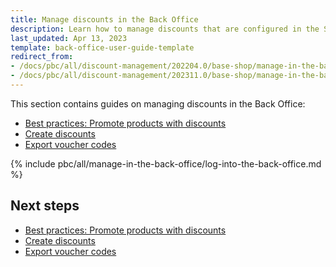 ```yaml
---
title: Manage discounts in the Back Office
description: Learn how to manage discounts that are configured in the Spryker Cloud Commerce OS back office.
last_updated: Apr 13, 2023
template: back-office-user-guide-template
redirect_from:
- /docs/pbc/all/discount-management/202204.0/base-shop/manage-in-the-back-office/log-into-the-back-office.html
- /docs/pbc/all/discount-management/202311.0/base-shop/manage-in-the-back-office/log-into-the-back-office.html
---
```


This section contains guides on managing discounts in the Back Office:

- [Best practices: Promote products with discounts](/docs/pbc/all/discount-management/{{page.version}}/base-shop/manage-in-the-back-office/best-practices-promote-products-with-discounts.html)
- [Create discounts](/docs/pbc/all/discount-management/{{page.version}}/base-shop/manage-in-the-back-office/create-discounts.html)
- [Export voucher codes](/docs/pbc/all/discount-management/{{page.version}}/base-shop/manage-in-the-back-office/export-voucher-codes.html)

{% include pbc/all/manage-in-the-back-office/log-into-the-back-office.md %} <!-- To edit, see /_includes/pbc/all/manage-in-the-back-office/log-into-the-back-office.md -->

## Next steps

- [Best practices: Promote products with discounts](/docs/pbc/all/discount-management/{{page.version}}/base-shop/manage-in-the-back-office/best-practices-promote-products-with-discounts.html)
- [Create discounts](/docs/pbc/all/discount-management/{{page.version}}/base-shop/manage-in-the-back-office/create-discounts.html)
- [Export voucher codes](/docs/pbc/all/discount-management/{{page.version}}/base-shop/manage-in-the-back-office/export-voucher-codes.html)
